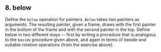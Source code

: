 ## 8. below

Define the `below` operation for painters. `Below` takes two painters as
arguments. The resulting painter, given a frame, draws with the first painter
in the bottom of the frame and with the second painter in the top. Define
below in two different ways -- first by writing a procedure that is analogous
to the `beside` procedure given above, and again in terms of beside and
suitable rotation operations (from the exercise above).

